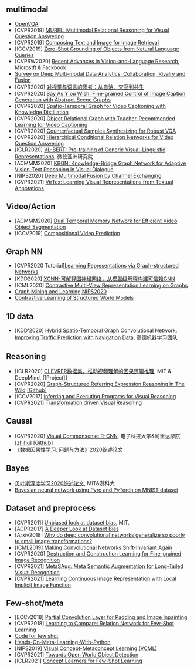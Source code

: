 ## multimodal
- [OpenVQA](https://github.com/MILVLG/openvqa)
- [CVPR2019] [MUREL: Multimodal Relational Reasoning for Visual Question Answering](https://github.com/Cadene/murel.bootstrap.pytorch)
- [CVPR2019] [Composing Text and Image for Image Retrieval](https://github.com/google/tirg)
- [ICCV2019] [Zero-Shot Grounding of Objects from Natural Language Queries](https://github.com/TheShadow29/zsgnet-pytorch)
- [CVPRW2020] [Recent Advances in Vision-and-Language Research](https://rohit497.github.io/Recent-Advances-in-Vision-and-Language-Research/), Microstft & Fackbook
- [Survey on Deep Multi-modal Data Analytics: Collaboration, Rivalry and Fusion](https://arxiv.org/abs/2006.08159)
- [CVPR2020] [对视觉与语言的思考：从自洽、交互到共生](https://github.com/JDAI-CV/image-captioning)
- [CVPR2020] [Say As Y ou Wish: Fine-grained Control of Image Caption Generation with Abstract Scene Graphs](https://arxiv.org/pdf/2003.00387.pdf)
- [CVPR2020] [Spatio-Temporal Graph for Video Captioning with Knowledge Distillation](https://arxiv.org/pdf/2003.13942.pdf)
- [CVPR2020] [Object Relational Graph with Teacher-Recommended Learning for Video Captioning](https://arxiv.org/pdf/2002.11566.pdf)
- [CVPR2020] [Counterfactual Samples Synthesizing for Robust VQA](https://github.com/yanxinzju/CSS-VQA)
- [CVPR2020] [Hierarchical Conditional Relation Networks for Video Question Answering](https://github.com/thaolmk54/hcrn-videoqa)
- [ICLR2020] [VL-BERT: Pre-training of Generic Visual-Linguistic Representations](https://arxiv.org/abs/1908.08530), 微软亚洲研究院
- [ACMMM2020] [KBGN: Knowledge-Bridge Graph Network for Adaptive Vision-Text Reasoning in Visual Dialogue](https://www.zhuanzhi.ai/paper/6a3e359d8827752a98f2e5daa7079d2a)
- [NIPS2020] [Deep Multimodal Fusion by Channel Exchanging](https://github.com/yikaiw/CEN)
- [CVPR2021] [VirTex: Learning Visual Representations from Textual Annotations](https://github.com/kdexd/virtex)


## Video/Action
- [ACMMM2020] [Dual Temporal Memory Network for Efficient Video Object Segmentation](https://arxiv.org/abs/2003.06125)
- [ICCV2019] [Compositional Video Prediction](https://github.com/JudyYe/CVP)


## Graph NN
- [CVPR2020 Tutorial][Learning Representations via Graph-structured Networks](https://xiaolonw.github.io/graphnnv2/)
- [KDD2020] [XGNN-可解释图神经网络，从模型级解释构建可信赖GNN](https://xiaolonw.github.io/graphnnv2/)
- [ICML2020] [Contrastive Multi-View Representation Learning on Graphs](https://arxiv.org/pdf/2006.05582.pdf)
- [Graph Mining and Learning NIPS2020](https://gm-neurips-2020.github.io/)
- [Contrastive Learning of Structured World Models](https://github.com/tkipf/c-swm)


## 1D data
- [KDD'2020] [Hybrid Spatio-Temporal Graph Convolutional Network: Improving Traffic Prediction with Navigation Data](https://arxiv.org/abs/2006.12715), 高德机器学习团队 


## Reasoning
- [ICLR2020] [CLEVRER数据集，推动视频理解的因果逻辑推理](https://arxiv.org/abs/1910.01442), MIT & DeepMind, [[Project]]
- [CVPR2020] [Graph-Structured Referring Expression Reasoning in The Wild](https://arxiv.org/pdf/2004.08814.pdf) [[Github]](https://github.com/sibeiyang/sgmn)
- [ICCV2017] [Inferring and Executing Programs for Visual Reasoning](https://github.com/facebookresearch/clevr-iep)
- [CVPR2021] [Transformation driven Visual Reasoning](https://github.com/hughplay/TVR)


## Causal
- [CVPR2020] [Visual Commonsense R-CNN](https://arxiv.org/abs/2002.12204), 电子科技大学&阿里达摩院  [[zhihu]](https://zhuanlan.zhihu.com/p/111306353) [[Github]](https://github.com/Wangt-CN/VC-R-CNN)
- [《数据因果性学习: 问题与方法》2020综述论文](https://www.zhuanzhi.ai/paper/6ad7902913e98bd48540a5596b978edc)  


## Bayes
- [贝叶斯深度学习2020综述论文](https://www.zhuanzhi.ai/paper/9b781282204cb581a31aa0e8b570dd95), MIT&港科大  
- [Bayesian neural network using Pyro and PyTorch on MNIST dataset](https://github.com/paraschopra/bayesian-neural-network-mnist)


## Dataset and preprocess
- [CVPR2011] [Unbiased look at dataset bias](https://ieeexplore.ieee.org/abstract/document/5995347), MIT.
- [ACPR2017] [A Deeper Look at Dataset Bias](https://link.springer.com/chapter/10.1007/978-3-319-58347-1_2)
- [Arxiv2018] [Why do deep convolutional networks generalize so poorly to small image transformations?](https://www.jmlr.org/papers/volume20/19-519/19-519.pdf)
- [ICML2019] [Making Convolutional Networks Shift-Invariant Again](https://github.com/adobe/antialiased-cnns)
- [CVPR2020] [Destruction and Construction Learning for Fine-grained Image Recognition](https://github.com/JDAI-CV/DCL)
- [CVPR2021] [MetaSAug: Meta Semantic Augmentation for Long-Tailed Visual Recognition](https://github.com/BIT-DA/MetaSAug)
- [CVPR2021] [Learning Continuous Image Representation with Local Implicit Image Function](https://github.com/yinboc/liif)


## Few-shot/meta
- [ECCv2018] [Partial Convolution Layer for Padding and Image Inpainting](https://github.com/NVIDIA/partialconv)
- [CVPR2018] [Learning to Compare: Relation Network for Few-Shot Learning](https://github.com/floodsung/LearningToCompare_FSL)
- [Code for few shot](https://github.com/oscarknagg/few-shot)
- [Hands-On-Meta-Learning-With-Python](https://github.com/sudharsan13296/Hands-On-Meta-Learning-With-Python)
- [NIPS2019] [Visual Concept-Metaconcept Learning (VCML)](https://github.com/Glaciohound/VCML)
- [CVPR2021] [Towards Open World Object Detection](https://github.com/JosephKJ/OWOD)
- [ICLR2021] [Concept Learners for Few-Shot Learning](https://github.com/snap-stanford/comet)